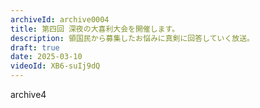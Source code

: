 ```yaml
---
archiveId: archive0004
title: 第四回 深夜の大喜利大会を開催します。
description: 領国民から募集したお悩みに真剣に回答していく放送。
draft: true
date: 2025-03-10
videoId: XB6-suIj9dQ
---
```

archive4